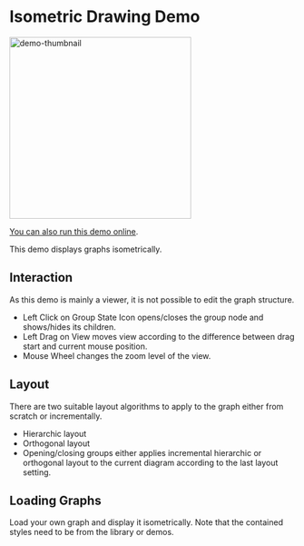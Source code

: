 # Isometric Drawing Demo

<img src="../../resources/image/isometric.png" alt="demo-thumbnail" height="320"/>

[You can also run this demo online](https://live.yworks.com/demos/complete/isometric/index.html).

This demo displays graphs isometrically.

## Interaction

As this demo is mainly a viewer, it is not possible to edit the graph structure.

- Left Click on Group State Icon opens/closes the group node and shows/hides its children.
- Left Drag on View moves view according to the difference between drag start and current mouse position.
- Mouse Wheel changes the zoom level of the view.

## Layout

There are two suitable layout algorithms to apply to the graph either from scratch or incrementally.

- Hierarchic layout
- Orthogonal layout
- Opening/closing groups either applies incremental hierarchic or orthogonal layout to the current diagram according to the last layout setting.

## Loading Graphs

Load your own graph and display it isometrically. Note that the contained styles need to be from the library or demos.
